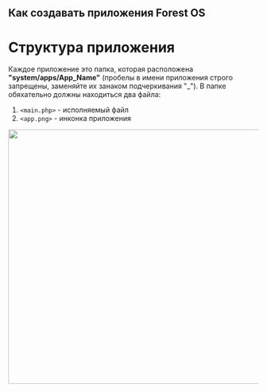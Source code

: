 Как создавать приложения Forest OS
-----------------------------------------------------------

# Структура приложения
Каждое приложение это папка, которая расположена **"system/apps/App_Name"** (пробелы в имени приложения строго запрещены, заменяйте их занаком подчеркивания "_"). 
В папке обяхательно должны находиться два файла:
1. `<main.php>` - исполняемый файл
2. `<app.png>` - инконка приложения

<img src="http://forest.hobbytes.com/media/os/Documentation/app_dir.png" width="512">
